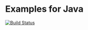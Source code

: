 # Examples for Java

[![Build Status](https://travis-ci.org/JohnSmithDr/examples-java.svg?branch=master)](https://travis-ci.org/JohnSmithDr/examples-java)